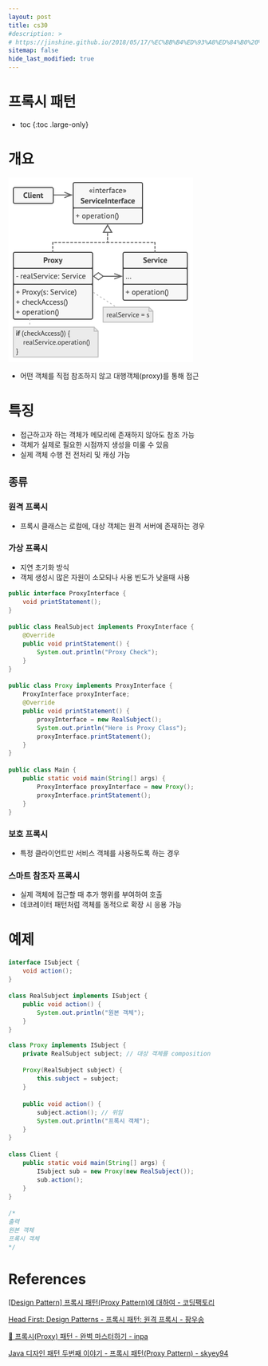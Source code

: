 ```yaml
---
layout: post
title: cs30
#description: >
# https://jinshine.github.io/2018/05/17/%EC%BB%B4%ED%93%A8%ED%84%B0%20%EA%B8%B0%EC%B4%88/%EB%A9%94%EB%AA%A8%EB%A6%AC%EA%B5%AC%EC%A1%B0/
sitemap: false
hide_last_modified: true
---
```

# 프록시 패턴

* toc
{:toc .large-only}

# 개요

![](/assets/img/cs/proxy.png)

- 어떤 객체를 직접 참조하지 않고 대행객체(proxy)를 통해 접근

# 특징

- 접근하고자 하는 객체가 메모리에 존재하지 않아도 참조 가능
- 객체가 실제로 필요한 시점까지 생성을 미룰 수 있음
- 실제 객체 수행 전 전처리 및 캐싱 가능

## 종류

### 원격 프록시

- 프록시 클래스는 로컬에, 대상 객체는 원격 서버에 존재하는 경우

### 가상 프록시

- 지연 초기화 방식
- 객체 생성시 많은 자원이 소모되나 사용 빈도가 낮을때 사용

```JAVA
public interface ProxyInterface {
    void printStatement();
}

public class RealSubject implements ProxyInterface {
    @Override
    public void printStatement() {
        System.out.println("Proxy Check");
    }
}

public class Proxy implements ProxyInterface {
    ProxyInterface proxyInterface;
    @Override
    public void printStatement() {
        proxyInterface = new RealSubject();
        System.out.println("Here is Proxy Class");
        proxyInterface.printStatement();
    }
}

public class Main {
    public static void main(String[] args) {
        ProxyInterface proxyInterface = new Proxy();
        proxyInterface.printStatement();
    }
}
```

### 보호 프록시

- 특정 클라이언트만 서비스 객체를 사용하도록 하는 경우

### 스마트 참조자 프록시

- 실제 객체에 접근할 때 추가 행위를 부여하여 호출
- 데코레이터 패턴처럼 객체를 동적으로 확장 시 응용 가능

# 예제

```JAVA
interface ISubject {
    void action();
}

class RealSubject implements ISubject {
    public void action() {
        System.out.println("원본 객체");
    }
}
```

```JAVA
class Proxy implements ISubject {
    private RealSubject subject; // 대상 객체를 composition

    Proxy(RealSubject subject) {
        this.subject = subject;
    }

    public void action() {
        subject.action(); // 위임
        System.out.println("프록시 객체");
    }
}

class Client {
    public static void main(String[] args) {
        ISubject sub = new Proxy(new RealSubject());
        sub.action();
    }
}

/*
출력
원본 객체
프록시 객체
*/
```

# References

[[Design Pattern] 프록시 패턴(Proxy Pattern)에 대하여 - 코딩팩토리](https://coding-factory.tistory.com/711)

[Head First: Design Patterns - 프록시 패턴: 원격 프록시 - 팡우송](https://gre-eny.tistory.com/253)

[💠 프록시(Proxy) 패턴 - 완벽 마스터하기 - inpa](https://inpa.tistory.com/entry/GOF-%F0%9F%92%A0-%ED%94%84%EB%A1%9D%EC%8B%9CProxy-%ED%8C%A8%ED%84%B4-%EC%A0%9C%EB%8C%80%EB%A1%9C-%EB%B0%B0%EC%9B%8C%EB%B3%B4%EC%9E%90#%EB%B3%B4%ED%98%B8_%ED%94%84%EB%A1%9D%EC%8B%9C_protection_proxy)

[Java 디자인 패턴 두번째 이야기 - 프록시 패턴(Proxy Pattern) - skyey94](https://today-retrospect.tistory.com/102)
